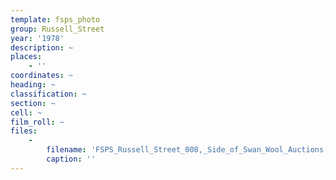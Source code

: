 ```yaml
---
template: fsps_photo
group: Russell_Street
year: '1978'
description: ~
places:
    - ''
coordinates: ~
heading: ~
classification: ~
section: ~
cell: ~
film_roll: ~
files:
    -
        filename: 'FSPS_Russell_Street_008,_Side_of_Swan_Wool_Auctions,_15-2-B,_1978.png'
        caption: ''
---
```

